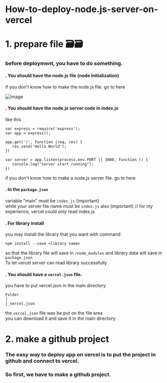 # How-to-deploy-node.js-server-on-vercel

# 1. prepare file 🗃️🗃️


### before deployment, you have to do something.  


#### . You should have the node.js file (node initialization)
if you don't know how to make the node.js file. go to here

![image](https://github.com/CYber-spec-web/How-to-deploy-node.js-server-on-vercel/blob/main/that%20is%20a%20image%20folder%2C%20ignore%20it/%E8%9E%A2%E5%B9%95%E6%93%B7%E5%8F%96%E7%95%AB%E9%9D%A2%202021-08-16%20183018.png)

#### . You should have the node.js server code in index.js
like this
````
var express = require('express');
var app = express();

app.get('/', function (req, res) {
   res.send('Hello World');
})

var server = app.listen(process.env.PORT || 3000, function () {
   console.log("server start running");
})
````
if you don't know how to make a node.js server file. go to here

#### . In the ```` package.json ````
variable "main" must be ```` index.js ```` (important)  
while your server file name must be ```` index.js ```` also (important)
// for my experience, vercel could only read index.js


#### . For library install
you may install the library that you want with command
````
npm install --save <library name>
````
so that the library file will save in ```` /node_modules ```` and library data will save in ```` package.json ````  
To let vercel server can read library successfully  


#### . You should have a ```` vercel.json ```` file.
you have to put vercel.json in the main directory
````
Folder
|
|_vercel.json
````
the ````vercel.json```` file was be put on the file area  
you can download it and save it in the main directory


# 2. make a github project


### The easy way to deploy app on vercel is to put the project in github and connect to vercel.  
### So first, we have to make a github project.  

